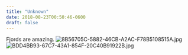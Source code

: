 ```yaml
---
title: "Unknown"
date: 2018-08-23T00:50:46-0600
draft: false
---
```


Fjords are amazing. ![8B56705C-5882-46CB-A2AC-F78B5108515A.jpg](http://ianwhitney.micro.blog/uploads/2018/52ebbcf317.jpg) ![BDD4BB93-67C7-43A1-854F-20C40B91922B.jpg](http://ianwhitney.micro.blog/uploads/2018/1dcba83f4e.jpg)
